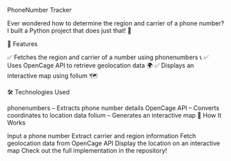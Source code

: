 PhoneNumber Tracker

Ever wondered how to determine the region and carrier of a phone number? I built a Python project that does just that! 🚀

🔹 Features

✅ Fetches the region and carrier of a number using phonenumbers 📞
✅ Uses OpenCage API to retrieve geolocation data 🌍
✅ Displays an interactive map using folium 🗺

🛠 Technologies Used

phonenumbers – Extracts phone number details
OpenCage API – Converts coordinates to location data
folium – Generates an interactive map
📌 How It Works

Input a phone number
Extract carrier and region information
Fetch geolocation data from OpenCage API
Display the location on an interactive map
Check out the full implementation in the repository!
